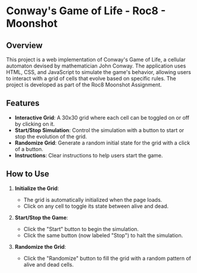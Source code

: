 # Conway's Game of Life - Roc8 - Moonshot

## Overview

This project is a web implementation of Conway's Game of Life, a cellular automaton devised by mathematician John Conway. The application uses HTML, CSS, and JavaScript to simulate the game's behavior, allowing users to interact with a grid of cells that evolve based on specific rules. The project is developed as part of the Roc8 Moonshot Assignment.

## Features

- **Interactive Grid**: A 30x30 grid where each cell can be toggled on or off by clicking on it.
- **Start/Stop Simulation**: Control the simulation with a button to start or stop the evolution of the grid.
- **Randomize Grid**: Generate a random initial state for the grid with a click of a button.
- **Instructions**: Clear instructions to help users start the game.

## How to Use

1. **Initialize the Grid**:

   - The grid is automatically initialized when the page loads.
   - Click on any cell to toggle its state between alive and dead.

2. **Start/Stop the Game**:

   - Click the "Start" button to begin the simulation.
   - Click the same button (now labeled "Stop") to halt the simulation.

3. **Randomize the Grid**:
   - Click the "Randomize" button to fill the grid with a random pattern of alive and dead cells.

